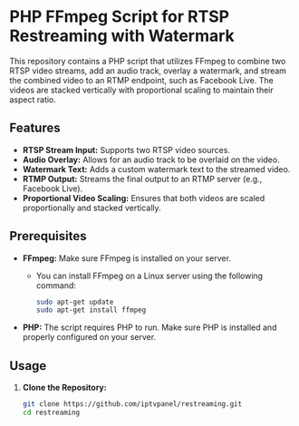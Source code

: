 # PHP FFmpeg Script for RTSP Restreaming with Watermark

This repository contains a PHP script that utilizes FFmpeg to combine two RTSP video streams, add an audio track, overlay a watermark, and stream the combined video to an RTMP endpoint, such as Facebook Live. The videos are stacked vertically with proportional scaling to maintain their aspect ratio.

## Features

- **RTSP Stream Input:** Supports two RTSP video sources.
- **Audio Overlay:** Allows for an audio track to be overlaid on the video.
- **Watermark Text:** Adds a custom watermark text to the streamed video.
- **RTMP Output:** Streams the final output to an RTMP server (e.g., Facebook Live).
- **Proportional Video Scaling:** Ensures that both videos are scaled proportionally and stacked vertically.

## Prerequisites

- **FFmpeg:** Make sure FFmpeg is installed on your server.
  - You can install FFmpeg on a Linux server using the following command:
    ```bash
    sudo apt-get update
    sudo apt-get install ffmpeg
    ```

- **PHP:** The script requires PHP to run. Make sure PHP is installed and properly configured on your server.

## Usage

1. **Clone the Repository:**
   ```bash
   git clone https://github.com/iptvpanel/restreaming.git
   cd restreaming

